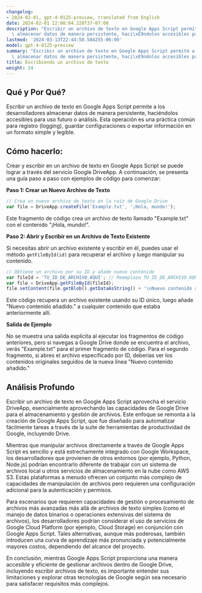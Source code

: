 ```yaml
---
changelog:
- 2024-02-01, gpt-4-0125-preview, translated from English
date: 2024-02-01 22:08:04.220737-07:00
description: "Escribir un archivo de texto en Google Apps Script permite a los desarrolladores\
  \ almacenar datos de manera persistente, haci\xE9ndolos accesibles para uso\u2026"
lastmod: '2024-03-13T22:44:58.584255-06:00'
model: gpt-4-0125-preview
summary: "Escribir un archivo de texto en Google Apps Script permite a los desarrolladores\
  \ almacenar datos de manera persistente, haci\xE9ndolos accesibles para uso\u2026"
title: Escribiendo un archivo de texto
weight: 24
---
```


## Qué y Por Qué?

Escribir un archivo de texto en Google Apps Script permite a los desarrolladores almacenar datos de manera persistente, haciéndolos accesibles para uso futuro o análisis. Esta operación es una práctica común para registro (logging), guardar configuraciones o exportar información en un formato simple y legible.

## Cómo hacerlo:

Crear y escribir en un archivo de texto en Google Apps Script se puede lograr a través del servicio Google DriveApp. A continuación, se presenta una guía paso a paso con ejemplos de código para comenzar:

**Paso 1: Crear un Nuevo Archivo de Texto**

```javascript
// Crea un nuevo archivo de texto en la raíz de Google Drive
var file = DriveApp.createFile('Example.txt', '¡Hola, mundo!');
```

Este fragmento de código crea un archivo de texto llamado "Example.txt" con el contenido "¡Hola, mundo!".

**Paso 2: Abrir y Escribir en un Archivo de Texto Existente**

Si necesitas abrir un archivo existente y escribir en él, puedes usar el método `getFileById(id)` para recuperar el archivo y luego manipular su contenido.

```javascript
// Obtiene un archivo por su ID y añade nuevo contenido
var fileId = 'TU_ID_DE_ARCHIVO_AQUÍ'; // Reemplaza TU_ID_DE_ARCHIVO_AQUÍ con tu ID de archivo real
var file = DriveApp.getFileById(fileId);
file.setContent(file.getBlob().getDataAsString() + '\nNuevo contenido añadido.');
```

Este código recupera un archivo existente usando su ID único, luego añade "Nuevo contenido añadido." a cualquier contenido que estaba anteriormente allí.

**Salida de Ejemplo**

No se muestra una salida explícita al ejecutar los fragmentos de código anteriores, pero si navegas a Google Drive donde se encuentra el archivo, verás "Example.txt" para el primer fragmento de código. Para el segundo fragmento, si abres el archivo especificado por ID, deberías ver los contenidos originales seguidos de la nueva línea "Nuevo contenido añadido."

## Análisis Profundo

Escribir un archivo de texto en Google Apps Script aprovecha el servicio DriveApp, esencialmente aprovechando las capacidades de Google Drive para el almacenamiento y gestión de archivos. Este enfoque se remonta a la creación de Google Apps Script, que fue diseñado para automatizar fácilmente tareas a través de la suite de herramientas de productividad de Google, incluyendo Drive.

Mientras que manipular archivos directamente a través de Google Apps Script es sencillo y está estrechamente integrado con Google Workspace, los desarrolladores que provienen de otros entornos (por ejemplo, Python, Node.js) podrían encontrarlo diferente de trabajar con un sistema de archivos local u otros servicios de almacenamiento en la nube como AWS S3. Estas plataformas a menudo ofrecen un conjunto más complejo de capacidades de manipulación de archivos pero requieren una configuración adicional para la autenticación y permisos.

Para escenarios que requieren capacidades de gestión o procesamiento de archivos más avanzadas más allá de archivos de texto simples (como el manejo de datos binarios o operaciones extensivas del sistema de archivos), los desarrolladores podrían considerar el uso de servicios de Google Cloud Platform (por ejemplo, Cloud Storage) en conjunción con Google Apps Script. Tales alternativas, aunque más poderosas, también introducen una curva de aprendizaje más pronunciada y potencialmente mayores costos, dependiendo del alcance del proyecto.

En conclusión, mientras Google Apps Script proporciona una manera accesible y eficiente de gestionar archivos dentro de Google Drive, incluyendo escribir archivos de texto, es importante entender sus limitaciones y explorar otras tecnologías de Google según sea necesario para satisfacer requisitos más complejos.
